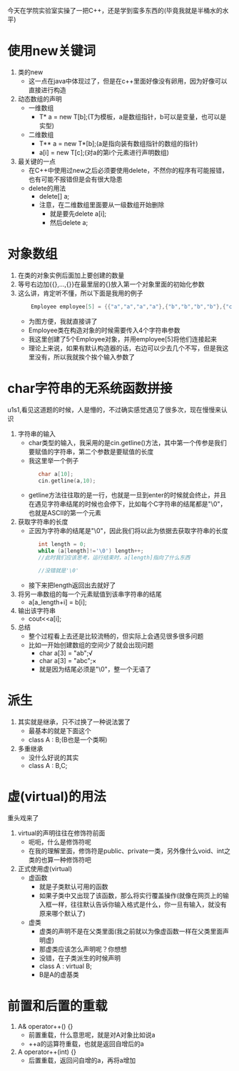 今天在学院实验室实操了一把C++，还是学到蛮多东西的(毕竟我就是半桶水的水平)

# 使用new关键词
1. 类的new
   - 这一点在java中体现过了，但是在c++里面好像没有卵用，因为好像可以直接进行构造
2. 动态数组的声明
   - 一维数组
     - T* a = new T[b];(T为模板，a是数组指针，b可以是变量，也可以是实型)
   - 二维数组
     - T** a = new T*[b];(a是指向装有数组指针的数组的指针)
     - a[i] = new T[c];(对a的第i个元素进行声明数组)
3. 最关键的一点
   - 在C++中使用过new之后必须要使用delete，不然你的程序有可能报错，也有可能不报错但是会有很大隐患
   - delete的用法
     - delete[] a;
     - 注意，在二维数组里面要从一级数组开始删除
       - 就是要先delete a[i];
       - 然后delete a;
# 对象数组
1. 在类的对象实例后面加上要创建的数量
2. 等号右边加{{},...,{}}在最里层的{}放入第一个对象里面的初始化参数
3. 这么讲，肯定听不懂，所以下面是我用的例子
    ```C++
        Employee employee[5] = {{"a","a","a","a"},{"b","b","b","b"},{"c","c","c","c"},{"d","d","d","d"},{"e","e","e","e"}};
    ```
   - 为图方便，我就直接讲了
   - Employee类在构造对象的时候需要传入4个字符串参数
   - 我这里创建了5个Employee对象，并用employee[5]将他们连接起来
   - 理论上来说，如果有默认构造器的话，右边可以少去几个不写，但是我这里没有，所以我就挨个挨个输入参数了
# char字符串的无系统函数拼接
u1s1,看见这道题的时候，人是懵的，不过确实感觉遇见了很多次，现在慢慢来认识

1. 字符串的输入
   - char类型的输入，我采用的是cin.getline()方法，其中第一个传参是我们要赋值的字符串，第二个参数是要赋值的长度
   - 我这里举一个例子
     ```C++
        char a[10];
        cin.getline(a,10);
     ```
   - getline方法往往取的是一行，也就是一旦到enter的时候就会终止，并且在遇见字符串结尾的时候也会停下，比如每个C字符串的结尾都是"\0"，也就是ASCII的第一个元素
2. 获取字符串的长度
   - 正因为字符串的结尾是"\0"，因此我们将以此为依据去获取字符串的长度
     ```C++
        int length = 0;
        while (a[length]!='\0') length++;
        //此时我们应该思考，运行结束时，a[length]指向了什么东西

        //没错就是'\0'
     ```
   - 接下来把length返回出去就好了
3. 将另一串数组的每一个元素赋值到该串字符串的结尾
   - a[a_length+i] = b[i];
4. 输出该字符串
   - cout<<a[i];
5. 总结
   - 整个过程看上去还是比较流畅的，但实际上会遇见很多很多问题
   - 比如一开始创建数组的空间少了就会出现问题
     - char a[3] = "ab";√
     - char a[3] = "abc";×
     - 就是因为结尾必须是"\0"，整一个无语了
# 派生
1. 其实就是继承，只不过换了一种说法罢了
   - 最基本的就是下面这个
   - class A : B;(B也是一个类啊)
2. 多重继承
   - 没什么好说的其实
   - class A : B,C;
# 虚(virtual)的用法
重头戏来了

1. virtual的声明往往在修饰符前面
   - 呃呃，什么是修饰符呢
   - 在我的理解里面，修饰符是public、private一类，另外像什么void、int之类的也算一种修饰符吧
2. 正式使用虚(virtual)
   - 虚函数
     - 就是子类默认可用的函数
     - 如果子类中又出现了该函数，那么将实行覆盖操作(就像在网页上的输入框一样，往往默认告诉你输入格式是什么，你一旦有输入，就没有原来哪个默认了)
   - 虚类
     - 虚类的声明不是在父类里面(我之前就以为像虚函数一样在父类里面声明虚)
     - 那虚类应该怎么声明呢？你想想
     - 没错，在子类派生的时候声明
     - class A : virtual B;
     - B是A的虚基类
# 前置和后置的重载
1. A& operator++() {}
   - 前置重载，什么意思呢，就是对A对象比如说a
   - ++a的运算符重载，也就是返回自增后的a
2. A operator++(int) {}
   - 后置重载，返回问自增的a，再将a增加